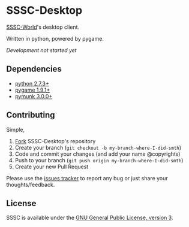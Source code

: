 SSSC-Desktop
=======

[SSSC-World](https://github.com/teh-cmc/SSSC-World)'s desktop client.

Written in python, powered by pygame.

*Development not started yet*

## Dependencies

- [python 2.7.3+](http://www.python.org/download/)
- [pygame 1.9.1+](http://www.pygame.org/install.html)
- [pymunk 3.0.0+](http://www.pymunk.org/en/latest/installation.html)

## Contributing

Simple,

1. [Fork](https://github.com/teh-cmc/SSSC-Desktop/fork) SSSC-Desktop's repository
2. Create your branch (`git checkout -b my-branch-where-I-did-smth`)
3. Code and commit your changes (and add your name @copyrights)
4. Push to your branch (`git push origin my-branch-where-I-did-smth`)
5. Create your new Pull Request

Please use the [issues tracker](issues) to report any bug or just share your thoughts/feedback.

## License

SSSC is available under the [GNU General Public License, version 3](COPYING).
